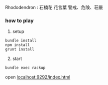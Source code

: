 Rhododendron : 石楠花
花言葉 警戒、危険、荘厳

### how to play

1. setup
  ```
  bundle install
  npm install
  grunt install
  ```

2. start
  ```
  bundle exec rackup
  ```

  open [localhost:9292/index.html](http://localhost:9292/index.html)
